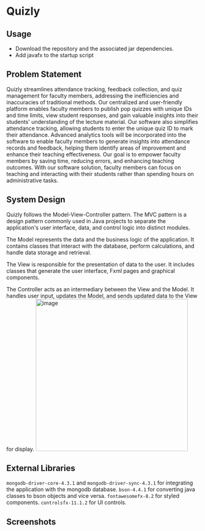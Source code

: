 # Quizly

## Usage
- Download the repository and the associated jar dependencies.
- Add javafx to the startup script

## Problem Statement
Quizly streamlines attendance tracking, feedback collection, and quiz management for faculty members, addressing the inefficiencies and inaccuracies of traditional methods. Our centralized and user-friendly platform enables faculty members to publish pop quizzes with unique IDs and time limits, view student responses, and gain valuable insights into their students' understanding of the lecture material.
Our software also simplifies attendance tracking, allowing students to enter the unique quiz ID to mark their attendance. Advanced analytics tools will be incorporated into the software to enable faculty members to generate insights into attendance records and feedback, helping them identify areas of improvement and enhance their teaching effectiveness.
Our goal is to empower faculty members by saving time, reducing errors, and enhancing teaching outcomes. With our software solution, faculty members can focus on teaching and interacting with their students rather than spending hours on administrative tasks.

## System Design
Quizly follows the Model-View-Controller pattern. The MVC pattern is a design pattern commonly used in Java projects to separate the application's user interface, data, and control logic into distinct modules.

The Model represents the data and the business logic of the application. It contains classes that interact with the database, perform calculations, and handle data storage and retrieval.

The View is responsible for the presentation of data to the user. It includes classes that generate the user interface, Fxml pages and graphical components.

The Controller acts as an intermediary between the View and the Model. It handles user input, updates the Model, and sends updated data to the View for display.
<img width="397" alt="image" src="https://github.com/coderbirju/Quizly/assets/img1.png">


## External Libraries
```mongodb-driver-core-4.3.1``` and ```mongodb-driver-sync-4.3.1``` for integrating the application with the mongodb database. 
```bson-4.4.1``` for converting java classes to bson objects and vice versa. 
```fontawesomefx-8.2``` for styled components.
```controlsfx-11.1.2``` for UI controls. 

## Screenshots

